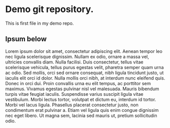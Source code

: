 # Demo git repository.

This is first file in my demo repo.

## Ipsum below

Lorem ipsum dolor sit amet, consectetur adipiscing elit. Aenean tempor leo nec ligula scelerisque dignissim. Nullam ex odio, ornare a massa vel, ultricies convallis diam. Nulla facilisi. Duis consectetur, tellus vitae scelerisque vehicula, tellus purus egestas velit, pharetra semper quam urna ac odio. Sed mollis, orci sed ornare consequat, nibh ligula tincidunt justo, ut iaculis elit orci id dolor. Nulla mollis orci nibh, at interdum nunc eleifend quis. Donec in orci dui. Proin convallis urna eu elit tempus, ac porttitor sem maximus. Vivamus egestas pulvinar nisl vel malesuada. Mauris bibendum turpis vitae feugiat iaculis. Suspendisse varius suscipit ligula vitae vestibulum. Morbi lectus tortor, volutpat et dictum eu, interdum id tortor. Morbi vel lacus ligula. Phasellus placerat consectetur justo, non condimentum erat pulvinar a. Etiam vel ligula quis enim congue dignissim nec eget libero. Ut magna sem, lacinia sed mauris ut, pretium sollicitudin odio. 